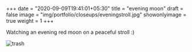 +++
date = "2020-09-09T19:41:01+05:30"
title = "evening moon"
draft = false
image = "img/portfolio/closeups/eveningstroll.jpg"
showonlyimage = true
weight = 1
+++

Watching an evening red moon on a peaceful stroll :)

![trash](/img/portfolio/eveningstroll.jpg)
